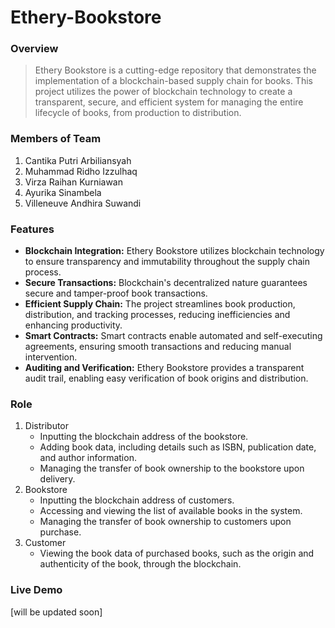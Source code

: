 # Ethery-Bookstore

### Overview
> Ethery Bookstore is a cutting-edge repository that demonstrates the implementation of a blockchain-based supply chain for books. This project utilizes the power of blockchain technology to create a transparent, secure, and efficient system for managing the entire lifecycle of books, from production to distribution.

### Members of Team
1. Cantika Putri Arbiliansyah
2. Muhammad Ridho Izzulhaq
3. Virza Raihan Kurniawan
4. Ayurika Sinambela
5. Villeneuve Andhira Suwandi

### Features
* **Blockchain Integration:** Ethery Bookstore utilizes blockchain technology to ensure transparency and immutability throughout the supply chain process.
* **Secure Transactions:** Blockchain's decentralized nature guarantees secure and tamper-proof book transactions.
* **Efficient Supply Chain:** The project streamlines book production, distribution, and tracking processes, reducing inefficiencies and enhancing productivity.
* **Smart Contracts:** Smart contracts enable automated and self-executing agreements, ensuring smooth transactions and reducing manual intervention.
* **Auditing and Verification:** Ethery Bookstore provides a transparent audit trail, enabling easy verification of book origins and distribution.

### Role
1. Distributor
   - Inputting the blockchain address of the bookstore.
   - Adding book data, including details such as ISBN, publication date, and author information.
   - Managing the transfer of book ownership to the bookstore upon delivery.
2. Bookstore
   - Inputting the blockchain address of customers.
   - Accessing and viewing the list of available books in the system.
   - Managing the transfer of book ownership to customers upon purchase.
3. Customer
   - Viewing the book data of purchased books, such as the origin and authenticity of the book, through the blockchain.

### Live Demo
[will be updated soon]
